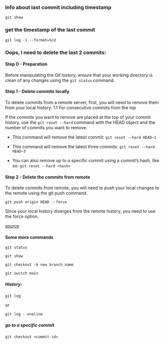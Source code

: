 ### Info about last commit including timestamp

`git show`

### get the timestamp of the last commit

`git log -1 --format=%cd`

### Oops, I need to delete the last 2 commits:

#### Step 0 - Preparation

Before manipulating the Git history, ensure that your working directory is clean of any changes using the `git status` command.

#### Step 1 - Delete commits locally

To delete commits from a remote server, first, you will need to remove them from your local history.
1.1 For consecutive commits from the top

If the commits you want to remove are placed at the top of your commit history, use the `git reset --hard` command with the HEAD object and the number of commits you want to remove.

- This command will remove the latest commit:
`git reset --hard HEAD~1`

- This command will remove the latest three commits: 
`git reset --hard HEAD~3`

- You can also remove up to a specific commit using a commit’s hash, like so: `git reset --hard <hash>`

#### Step 2 - Delete the commits from remote

To delete commits from remote, you will need to push your local changes to the remote using the git push command.

```git push origin HEAD --force```

Since your local history diverges from the remote history, you need to use the force option.

[source](https://hackernoon.com/how-to-delete-commits-from-remote-in-git)



#### Some more commands
```git status```

```git show```

```git checkout -b new_branch_name```

```git switch main```

##### History:
```git log```

or

```git log --oneline```

##### go to a specific commit

```git checkout <commit-id>```